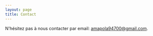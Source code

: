 ```yaml
---
layout: page
title: Contact
---
```


N'hésitez pas à nous contacter par email: [amapola94700@gmail.com](mailto:amapola94700@gmail.com).
